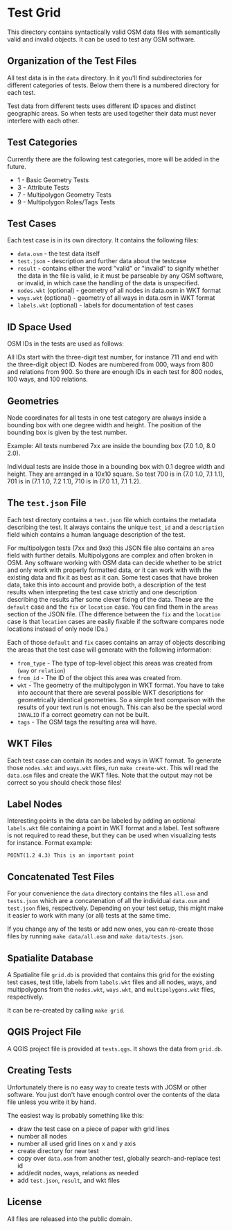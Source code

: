 
# Test Grid

This directory contains syntactically valid OSM data files with semantically
valid and invalid objects. It can be used to test any OSM software.

## Organization of the Test Files

All test data is in the `data` directory. In it you'll find subdirectories for
different categories of tests. Below them there is a numbered directory for each
test.

Test data from different tests uses different ID spaces and distinct geographic
areas. So when tests are used together their data must never interfere with
each other.

## Test Categories

Currently there are the following test categories, more will be added in the
future.

* 1 - Basic Geometry Tests
* 3 - Attribute Tests
* 7 - Multipolygon Geometry Tests
* 9 - Multipolygon Roles/Tags Tests

## Test Cases

Each test case is in its own directory. It contains the following files:

* `data.osm` - the test data itself
* `test.json` - description and further data about the testcase
* `result` - contains either the word "valid" or "invalid" to signify
  whether the data in the file is valid, ie it must be parseable by any OSM
  software, or invalid, in which case the handling of the data is unspecified.
* `nodes.wkt` (optional) - geometry of all nodes in data.osm in WKT format
* `ways.wkt` (optional) - geometry of all ways in data.osm in WKT format
* `labels.wkt` (optional) - labels for documentation of test cases

## ID Space Used

OSM IDs in the tests are used as follows:

All IDs start with the three-digit test number, for instance 711 and end with
the three-digit object ID. Nodes are numbered from 000, ways from 800 and
relations from 900. So there are enough IDs in each test for 800 nodes, 100
ways, and 100 relations.

## Geometries

Node coordinates for all tests in one test category are always inside a
bounding box with one degree width and height. The position of the bounding box
is given by the test number.

Example: All tests numbered 7xx are inside the bounding box (7.0 1.0, 8.0 2.0).

Individual tests are inside those in a bounding box with 0.1 degree width and
height. They are arranged in a 10x10 square. So test 700 is in
(7.0 1.0, 7.1 1.1), 701 is in (7.1 1.0, 7.2 1.1), 710 is in (7.0 1.1, 7.1 1.2).

## The `test.json` File

Each test directory contains a `test.json` file which contains the metadata
describing the test. It always contains the unique `test_id` and a
`description` field which contains a human language description of the test.

For multipolygon tests (7xx and 9xx) this JSON file also contains an `area`
field with further details. Multipolygons are complex and often broken in OSM.
Any software working with OSM data can decide whether to be strict and only
work with properly formatted data, or it can work with with the existing data
and fix it as best as it can. Some test cases that have broken data, take this
into account and provide both, a description of the test results when
interpreting the test case strictly and one description describing the results
after some clever fixing of the data. These are the `default` case and the
`fix` or `location` case. You can find them in the `areas` section of the JSON
file. (The difference between the `fix` and the `location` case is that
`location` cases are easily fixable if the software compares node locations
instead of only node IDs.)

Each of those `default` and `fix` cases contains an array of objects describing
the areas that the test case will generate with the following information:

* `from_type` - The type of top-level object this areas was created from (`way`
  or `relation`)
* `from_id` - The ID of the object this area was created from.
* `wkt` - The geometry of the multipolygon in WKT format. You have to take
  into account that there are several possible WKT descriptions for
  geometrically identical geometries. So a simple text comparison with the
  results of your text run is not enough. This can also be the special word
  `INVALID` if a correct geometry can not be built.
* `tags` - The OSM tags the resulting area will have.

## WKT Files

Each test case can contain its nodes and ways in WKT format. To generate those
`nodes.wkt` and `ways.wkt` files, run `make create-wkt`. This will read the
`data.osm` files and create the WKT files. Note that the output may not be
correct so you should check those files!

## Label Nodes

Interesting points in the data can be labeled by adding an optional
`labels.wkt` file containing a point in WKT format and a label. Test software
is not required to read these, but they can be used when visualizing tests for
instance. Format example:

`POINT(1.2 4.3) This is an important point`

## Concatenated Test Files

For your convenience the `data` directory contains the files `all.osm` and
`tests.json` which are a concatenation of all the individual `data.osm` and
`test.json` files, respectively. Depending on your test setup, this might make
it easier to work with many (or all) tests at the same time.

If you change any of the tests or add new ones, you can re-create those files
by running `make data/all.osm` and `make data/tests.json`.

## Spatialite Database

A Spatialite file `grid.db` is provided that contains this grid for the existing
test cases, test title, labels from `labels.wkt` files and all nodes, ways, and
multipolygons from the `nodes.wkt`, `ways.wkt`, and `multipolygons.wkt` files,
respectively.

It can be re-created by calling `make grid`.

## QGIS Project File

A QGIS project file is provided at `tests.qgs`. It shows the data from `grid.db`.

## Creating Tests

Unfortunately there is no easy way to create tests with JOSM or other software.
You just don't have enough control over the contents of the data file unless
you write it by hand.

The easiest way is probably something like this:
* draw the test case on a piece of paper with grid lines
* number all nodes
* number all used grid lines on x and y axis
* create directory for new test
* copy over `data.osm` from another test, globally search-and-replace test id
* add/edit nodes, ways, relations as needed
* add `test.json`, `result`, and wkt files

## License

All files are released into the public domain.

